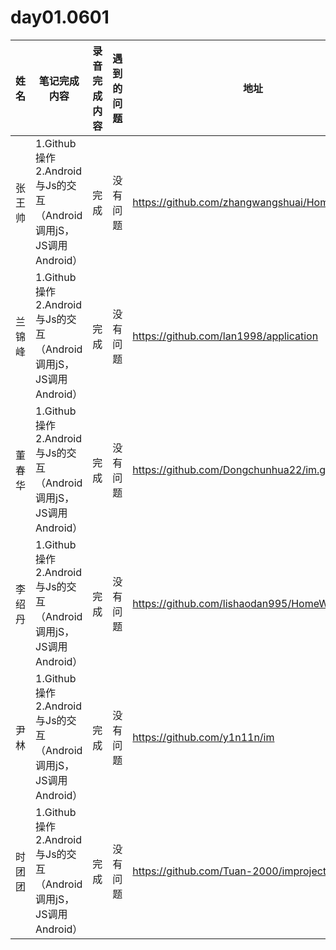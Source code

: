 # day01.0601

| 姓名   | 笔记完成内容                                                 | 录音完成内容 | 遇到的问题                                         | 地址                                                 |
| :----- | ------------------------------------------------------------ | ------------ | -------------------------------------------------- | ---------------------------------------------------- |
| 张王帅   | 1.Github操作2.Android与Js的交互（Android调用jS，JS调用Android）|       完成       | 没有问题 | https://github.com/zhangwangshuai/HomeWork.git |
| 兰锦峰  |  1.Github操作2.Android与Js的交互（Android调用jS，JS调用Android）                                                            |    完成<br>         |         没有问题                                           |     https://github.com/lan1998/application                                               
| 董春华 | 1.Github操作2.Android与Js的交互（Android调用jS，JS调用Android）                                                              |完成              |没有问题                                                    |https://github.com/Dongchunhua22/im.git                                                      |
| 李绍丹   |1.Github操作2.Android与Js的交互（Android调用jS，JS调用Android）                                                    |完成              |没有问题                                                    | https://github.com/lishaodan995/HomeWork                                                    |
| 尹林 |1.Github操作2.Android与Js的交互（Android调用jS，JS调用Android） |   完成           |     没有问题     |       https://github.com/y1n11n/im                                        |
| 时团团 | 1.Github操作2.Android与Js的交互（Android调用jS，JS调用Android）                                                   |       完成       |         没有问题                                           | https://github.com/Tuan-2000/improject.git